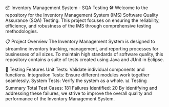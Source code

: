 📦 Inventory Management System - SQA Testing 🛠️
Welcome to the repository for the Inventory Management System (IMS) Software Quality Assurance (SQA) Testing. This project focuses on ensuring the reliability, efficiency, and robustness of the IMS through comprehensive testing methodologies.

📋 Project Overview
The Inventory Management System is designed to streamline inventory tracking, management, and reporting processes for businesses of all sizes. To maintain high standards of software quality, this repository contains a suite of tests created using Java and JUnit in Eclipse.

🧪 Testing Features
Unit Tests: Validate individual components and functions.
Integration Tests: Ensure different modules work together seamlessly.
System Tests: Verify the system as a whole.
📊 Testing Summary
Total Test Cases: 181
Failures Identified: 20
By identifying and addressing these failures, we strive to improve the overall quality and performance of the Inventory Management System.
